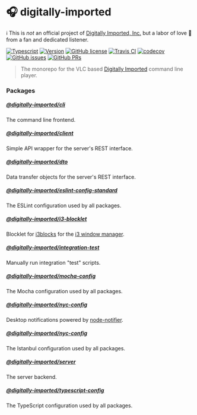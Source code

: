 # :headphones: digitally-imported

 :information_source: This is *not* an official project of [Digitally Imported, Inc.](https://www.di.fm/) but a labor of love  :gift_heart: from a fan and dedicated listener.
 
[![Typescript](https://img.shields.io/badge/%3C%2F%3E-TypeScript-blue.svg?style=flat-square)](https://www.typescriptlang.org/)
[![Version](https://img.shields.io/github/package-json/v/pigulla/di?style=flat-square)](https://www.npmjs.com/search?q=%40digitally-imported)
[![GitHub license](https://img.shields.io/github/license/pigulla/di?style=flat-square)](https://github.com/pigulla/di/blob/master/LICENSE)
[![Travis CI](https://img.shields.io/travis/com/pigulla/di/master?style=flat-square)](https://travis-ci.com/pigulla/di)
[![codecov](https://img.shields.io/codecov/c/github/pigulla/di?style=flat-square)](https://codecov.io/gh/pigulla/di/tree/master)
[![GitHub issues](https://img.shields.io/github/issues/pigulla/di?style=flat-square)](https://github.com/pigulla/di/issues)
[![GitHub PRs](https://img.shields.io/github/issues-pr/pigulla/di?style=flat-square)](https://github.com/pigulla/di/pulls)

> The monorepo for the VLC based [Digitally Imported](https://www.di.fm/) command line player.

### Packages

##### [@digitally-imported/cli](packages/cli)
The command line frontend.

##### [@digitally-imported/client](packages/client)
Simple API wrapper for the server's REST interface.

##### [@digitally-imported/dto](packages/dto)
Data transfer objects for the server's REST interface.

##### [@digitally-imported/eslint-config-standard](packages/eslint-config-default)
The ESLint configuration used by all packages.

##### [@digitally-imported/i3-blocklet](packages/i3-blocklet)
Blocklet for [i3blocks](https://github.com/vivien/i3blocks) for the [i3 window manager](https://i3wm.org/).

##### [@digitally-imported/integration-test](packages/integration-test)
Manually run integration "test" scripts.

##### [@digitally-imported/mocha-config](packages/mocha-config)
The Mocha configuration used by all packages.

##### [@digitally-imported/nyc-config](packages/notifier)
Desktop notifications powered by [node-notifier](https://github.com/mikaelbr/node-notifier).

##### [@digitally-imported/nyc-config](packages/nyc-config)
The Istanbul configuration used by all packages.

##### [@digitally-imported/server](packages/server)
The server backend.

##### [@digitally-imported/typescript-config](packages/typescript-config)
The TypeScript configuration used by all packages.
